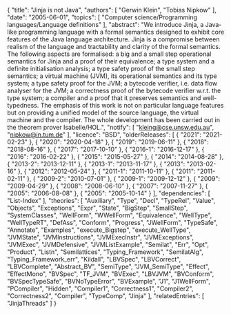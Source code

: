 {
    "title": "Jinja is not Java",
    "authors": [
        "Gerwin Klein",
        "Tobias Nipkow"
    ],
    "date": "2005-06-01",
    "topics": [
        "Computer science/Programming languages/Language definitions"
    ],
    "abstract": "We introduce Jinja, a Java-like programming language with a formal semantics designed to exhibit core features of the Java language architecture. Jinja is a compromise between realism of the language and tractability and clarity of the formal semantics. The following aspects are formalised: a big and a small step operational semantics for Jinja and a proof of their equivalence; a type system and a definite initialisation analysis; a type safety proof of the small step semantics; a virtual machine (JVM), its operational semantics and its type system; a type safety proof for the JVM; a bytecode verifier, i.e. data flow analyser for the JVM; a correctness proof of the bytecode verifier w.r.t. the type system; a compiler and a proof that it preserves semantics and well-typedness. The emphasis of this work is not on particular language features but on providing a unified model of the source language, the virtual machine and the compiler. The whole development has been carried out in the theorem prover Isabelle/HOL.",
    "notify": [
        "kleing@cse.unsw.edu.au",
        "nipkow@in.tum.de"
    ],
    "licence": "BSD",
    "olderReleases": [
        {
            "2021": "2021-02-23"
        },
        {
            "2020": "2020-04-18"
        },
        {
            "2019": "2019-06-11"
        },
        {
            "2018": "2018-08-16"
        },
        {
            "2017": "2017-10-10"
        },
        {
            "2016-1": "2016-12-17"
        },
        {
            "2016": "2016-02-22"
        },
        {
            "2015": "2015-05-27"
        },
        {
            "2014": "2014-08-28"
        },
        {
            "2013-2": "2013-12-11"
        },
        {
            "2013-1": "2013-11-17"
        },
        {
            "2013": "2013-02-16"
        },
        {
            "2012": "2012-05-24"
        },
        {
            "2011-1": "2011-10-11"
        },
        {
            "2011": "2011-02-11"
        },
        {
            "2009-2": "2010-07-01"
        },
        {
            "2009-1": "2009-12-12"
        },
        {
            "2009": "2009-04-29"
        },
        {
            "2008": "2008-06-10"
        },
        {
            "2007": "2007-11-27"
        },
        {
            "2005": "2006-08-08"
        },
        {
            "2005": "2005-10-14"
        }
    ],
    "dependencies": [
        "List-Index"
    ],
    "theories": [
        "Auxiliary",
        "Type",
        "Decl",
        "TypeRel",
        "Value",
        "Objects",
        "Exceptions",
        "Expr",
        "State",
        "BigStep",
        "SmallStep",
        "SystemClasses",
        "WellForm",
        "WWellForm",
        "Equivalence",
        "WellType",
        "WellTypeRT",
        "DefAss",
        "Conform",
        "Progress",
        "JWellForm",
        "TypeSafe",
        "Annotate",
        "Examples",
        "execute_Bigstep",
        "execute_WellType",
        "JVMState",
        "JVMInstructions",
        "JVMExecInstr",
        "JVMExceptions",
        "JVMExec",
        "JVMDefensive",
        "JVMListExample",
        "Semilat",
        "Err",
        "Opt",
        "Product",
        "Listn",
        "Semilattices",
        "Typing_Framework",
        "SemilatAlg",
        "Typing_Framework_err",
        "Kildall",
        "LBVSpec",
        "LBVCorrect",
        "LBVComplete",
        "Abstract_BV",
        "SemiType",
        "JVM_SemiType",
        "Effect",
        "EffectMono",
        "BVSpec",
        "TF_JVM",
        "BVExec",
        "LBVJVM",
        "BVConform",
        "BVSpecTypeSafe",
        "BVNoTypeError",
        "BVExample",
        "J1",
        "J1WellForm",
        "PCompiler",
        "Hidden",
        "Compiler1",
        "Correctness1",
        "Compiler2",
        "Correctness2",
        "Compiler",
        "TypeComp",
        "Jinja"
    ],
    "relatedEntries": [
        "JinjaThreads"
    ]
}